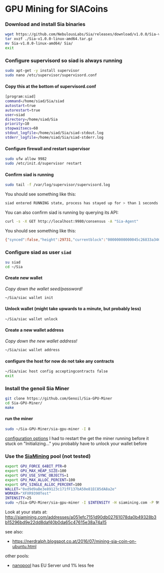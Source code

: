 # GPU Mining for SIACoins


### Download and install Sia binaries
```bash
wget https://github.com/NebulousLabs/Sia/releases/download/v1.0.0/Sia-v1.0.0-linux-amd64.tar.gz
tar xvzf ./Sia-v1.0.0-linux-amd64.tar.gz
mv Sia-v1.0.0-linux-amd64/ Sia/
exit
```

### Configure supervisord so siad is always running
```bash
sudo apt-get -y install supervisor
sudo nano /etc/supervisor/supervisord.conf
```

#### Copy this at the bottom of supervisord.conf
```bash
[program:siad]
command=/home/siad/Sia/siad
autostart=true
autorestart=true
user=siad
directory=/home/siad/Sia
priority=10
stopwaitsecs=60
stdout_logfile=/home/siad/Sia/siad-stdout.log
stderr_logfile=/home/siad/Sia/siad-stderr.log
```

#### Configure firewall and restart supervisor
```bash
sudo ufw allow 9982
sudo /etc/init.d/supervisor restart
```

#### Confirm siad is running
```bash
sudo tail -f /var/log/supervisor/supervisord.log
```

You should see something like this:
```bash
siad entered RUNNING state, process has stayed up for > than 1 seconds (startsecs)
```

You can also confirm siad is running by querying its API:
```bash
curl -s -X GET http://localhost:9980/consensus -A "Sia-Agent"
```

You should see something like this:
```bash
{"synced":false,"height":29731,"currentblock":"00000000000045c26833a3468024ab02bb8a1c9ebfe7e6214802d4e219bc5f0d","target":[0,0,0,0,0,1,137,117,99,158,187,183,52,35,143,246,125,232,33,67,117,64,219,147,103,161,85,248,122,236,204,243]}
```

### Configure siad as user `siad`
```bash
su siad
cd ~/Sia
```

#### Create new wallet
*Copy down the wallet seed/password!*
```bash
~/Sia/siac wallet init
```

#### Unlock wallet (might take upwards to a minute, but probably less)
```bash
~/Sia/siac wallet unlock
```

#### Create a new wallet address
*Copy down the new wallet address!*
```bash
~/Sia/siac wallet address
```

#### configure the host for now do not take any contracts
```bash
~/Sia/siac host config acceptingcontracts false
exit
```

### Install the genoil Sia Miner
```bash
git clone https://github.com/Genoil/Sia-GPU-Miner
cd Sia-GPU-Miner/
make
```

#### run the miner
```bash
sudo ~/Sia-GPU-Miner/sia-gpu-miner -I 8
```
[configuration options](https://github.com/Genoil/Sia-GPU-Miner#configuration)
I had to restart the get the miner running before it stuck on "Initializing..."
you probably have to unlock your wallet before

### Use the [SiaMining](http://siamining.com/) pool (not tested)
```bash
export GPU_FORCE_64BIT_PTR=0
export GPU_MAX_HEAP_SIZE=100
export GPU_USE_SYNC_OBJECTS=1
export GPU_MAX_ALLOC_PERCENT=100
export GPU_SINGLE_ALLOC_PERCENT=100
WALLET="0xd9d9aBe3e89123c171fF137bA50e81EC85dA8a2e"
WORKER="XFXR9390Test"
INTENSITY=25
sudo ~/Sia-GPU-Miner/sia-gpu-miner -I $INTENSITY -H siamining.com -P 9980 -Q "address=$WALLET&worker=$WORKER"
```

Look at your stats at: http://siamining.com/addresses/a051efc7151d90db02761078da0b49328b3b15296bd9e22dd8daf40b0da65c47615e38a74a15


see also:
- https://nerdralph.blogspot.co.at/2016/07/mining-sia-coin-on-ubuntu.html

other pools:
- [nanopool](http://sia.nanopool.org/) has EU Server und 1% less fee
